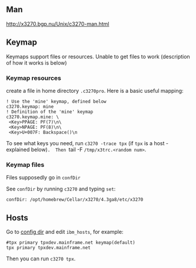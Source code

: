 ## Man

http://x3270.bgp.nu/Unix/c3270-man.html

## Keymap

Keymaps support files or resources.  Unable to get files to work (description of how it works is below)

### Keymap resources

create a file in home directory `.c3270pro`.  Here is a basic useful mapping:

```
! Use the 'mine' keymap, defined below
c3270.keymap: mine
! Definition of the 'mine' keymap
c3270.keymap.mine: \
 <Key>PPAGE: PF(7)\n\
 <Key>NPAGE: PF(8)\n\
 <Key>U+007F: Backspace()\n
```
To see what keys you need, run `c3270 -trace tpx` (if `tpx` is a host - explained below)`.  Then `tail -F `/tmp/x3trc.<random num>`.

### Keymap files

Files supposedly go in `confDir`

See `confDir` by running `c3270` and typing `set`:

`confDir: /opt/homebrew/Cellar/x3270/4.3ga8/etc/x3270`

## Hosts

Go to [config dir](#keymap-files) and edit `ibm_hosts`, for example:

```
#tpx primary tpxdev.mainframe.net keymap(default)
tpx primary tpxdev.mainframe.net 
```

Then you can run `c3270 tpx`.
